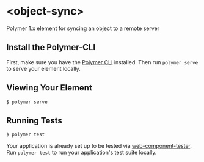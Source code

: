 # \<object-sync\>

Polymer 1.x element for syncing an object to a remote server

## Install the Polymer-CLI

First, make sure you have
the [Polymer CLI](https://www.npmjs.com/package/polymer-cli) installed.
Then run `polymer serve` to serve your element locally.

## Viewing Your Element

```
$ polymer serve
```

## Running Tests

```
$ polymer test
```

Your application is already set up to be tested
via [web-component-tester](https://github.com/Polymer/web-component-tester).
Run `polymer test` to run your application's test suite locally.
